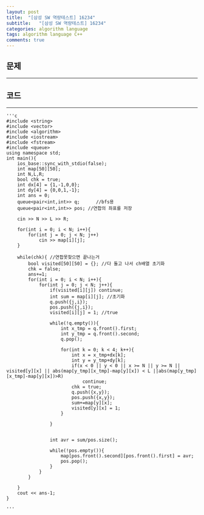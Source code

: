 ```yaml
---
layout: post
title:  "[삼성 SW 역량테스트] 16234"
subtitle:   "[삼성 SW 역량테스트] 16234"
categories: algorithm language 
tags: algorithm language C++
comments: true
---
```



## 문제 
---


## 코드
---



    '''c
	#include <string>
	#include <vector>
	#include <algorithm>
	#include <iostream>
	#include <fstream>
	#include <queue>
	using namespace std;
	int main(){
	    ios_base::sync_with_stdio(false);
	    int map[50][50];
	    int N,L,R;
	    bool chk = true;
	    int dx[4] = {1,-1,0,0};
	    int dy[4] = {0,0,1,-1};
	    int ans = 0;
	    queue<pair<int,int>> q;      //bfs용
	    queue<pair<int,int>> pos; //연합의 좌표를 저장
	    
	    cin >> N >> L >> R;
	    
	    for(int i = 0; i < N; i++){
	        for(int j = 0; j < N; j++)
	            cin >> map[i][j];
	    }
	    
	    while(chk){ //연합못찾으면 끝나는거 
	        bool visited[50][50] = {}; //다 돌고 나서 ch배열 초기화 
	        chk = false; 
	        ans+=1;
	        for(int i = 0; i < N; i++){
	            for(int j = 0; j < N; j++){ 
	                if(visited[i][j]) continue;
	                int sum = map[i][j]; //초기화
	                q.push({j,i});
	                pos.push({j,i});
	                visited[i][j] = 1; //true
	                
	                while(!q.empty()){ 
	                    int x_tmp = q.front().first;
	                    int y_tmp = q.front().second;
	                    q.pop();
	                    
	                    for(int k = 0; k < 4; k++){
	                        int x = x_tmp+dx[k];
	                        int y = y_tmp+dy[k];
	                        if(x < 0 || y < 0 || x >= N || y >= N || visited[y][x] || abs(map[y_tmp][x_tmp]-map[y][x]) < L ||abs(map[y_tmp][x_tmp]-map[y][x])>R)
	                            continue;
	                        chk = true;
	                        q.push({x,y});
	                        pos.push({x,y});
	                        sum+=map[y][x];
	                        visited[y][x] = 1;
	                    }
	                
	                }
	            
	                
	                int avr = sum/pos.size();
	 
	                while(!pos.empty()){
	                    map[pos.front().second][pos.front().first] = avr;
	                    pos.pop();
	                }
	            }
	        }
	        
	    }
	    cout << ans-1;
	}

    '''

